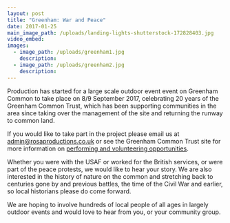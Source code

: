 ```yaml
---
layout: post
title: "Greenham: War and Peace"
date: 2017-01-25
main_image_path: /uploads/landing-lights-shutterstock-172828403.jpg
video_embed:
images:
  - image_path: /uploads/greenham1.jpg
    description:
  - image_path: /uploads/greenham2.jpg
    description:
---
```

Production has started for a large scale outdoor event event on Greenham Common to
take place on 8/9 September 2017, celebrating 20 years of the Greenham Common Trust,
which has been supporting communities in the area since taking over the management of
the site and returning the runway to common land.

If you would like to take part in the project please email us at
[admin@rosaproductions.co.uk](admin@rosaproductions.co.uk) or see the Greenham Common 
Trust site for more information on
[performing and volunteering opportunities](http://www.greenham-common-trust.co.uk/greenham-war-and-peace).

Whether you were with the USAF or worked for the British services, or were part of the 
peace protests, we would like to hear your story. We are also interested in the history
of nature on the common and stretching back to centuries gone by and previous battles, 
the time of the Civil War and earlier, so local historians please do come forward.

We are hoping to involve hundreds of local people of all ages in largely outdoor events
and would love to hear from you, or your community group.